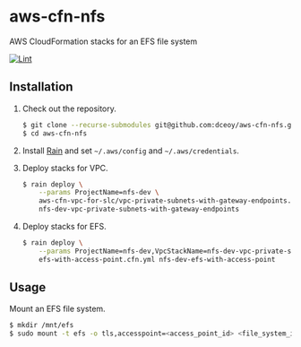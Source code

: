 aws-cfn-nfs
===========

AWS CloudFormation stacks for an EFS file system

[![Lint](https://github.com/dceoy/aws-cfn-nfs/actions/workflows/lint.yml/badge.svg)](https://github.com/dceoy/aws-cfn-nfs/actions/workflows/lint.yml)

Installation
------------

1.  Check out the repository.

    ```sh
    $ git clone --recurse-submodules git@github.com:dceoy/aws-cfn-nfs.git
    $ cd aws-cfn-nfs
    ```

2.  Install [Rain](https://github.com/aws-cloudformation/rain) and set `~/.aws/config` and `~/.aws/credentials`.

3.  Deploy stacks for VPC.

    ```sh
    $ rain deploy \
        --params ProjectName=nfs-dev \
        aws-cfn-vpc-for-slc/vpc-private-subnets-with-gateway-endpoints.cfn.yml \
        nfs-dev-vpc-private-subnets-with-gateway-endpoints
    ```

4.  Deploy stacks for EFS.

    ```sh
    $ rain deploy \
        --params ProjectName=nfs-dev,VpcStackName=nfs-dev-vpc-private-subnets-with-gateway-endpoints \
        efs-with-access-point.cfn.yml nfs-dev-efs-with-access-point
    ```

Usage
-----

Mount an EFS file system.

```sh
$ mkdir /mnt/efs
$ sudo mount -t efs -o tls,accesspoint=<access_point_id> <file_system_id> /mnt/efs
```
